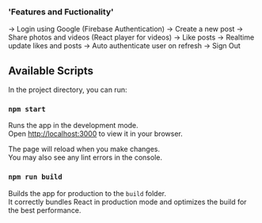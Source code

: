 ### 'Features and Fuctionality'

-> Login using Google (Firebase Authentication)
-> Create a new post
-> Share photos and videos (React player for videos)
-> Like posts
-> Realtime update likes and posts
-> Auto authenticate user on refresh
-> Sign Out


## Available Scripts

In the project directory, you can run:

### `npm start`

Runs the app in the development mode.\
Open [http://localhost:3000](http://localhost:3000) to view it in your browser.

The page will reload when you make changes.\
You may also see any lint errors in the console.

### `npm run build`

Builds the app for production to the `build` folder.\
It correctly bundles React in production mode and optimizes the build for the best performance.



